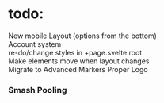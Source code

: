 # todo:

New mobile Layout (options from the bottom) \
Account system \
re-do/change styles in +page.svelte root \
Make elements move when layout changes \
Migrate to Advanced Markers
Proper Logo


### Smash Pooling

